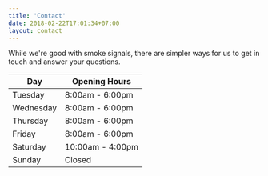 ```yaml
---
title: 'Contact'
date: 2018-02-22T17:01:34+07:00
layout: contact
---
```


While we're good with smoke signals, there are simpler ways for us to get in touch and answer your questions.

| Day       | Opening Hours   |
| --------- | --------------- |
| Tuesday   | 8:00am - 6:00pm |
| Wednesday | 8:00am - 6:00pm |
| Thursday  | 8:00am - 6:00pm |
| Friday    | 8:00am - 6:00pm |
| Saturday  | 10:00am - 4:00pm  |
| Sunday    | Closed          |
